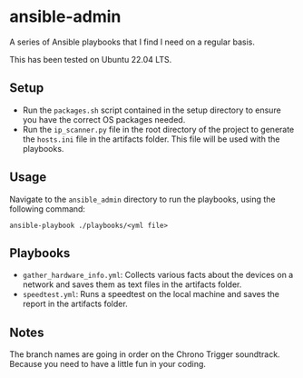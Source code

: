 # ansible-admin
A series of Ansible playbooks that I find I need on a regular basis.

This has been tested on Ubuntu 22.04 LTS.

## Setup
- Run the `packages.sh` script contained in the setup directory to ensure you have the correct OS packages needed.
- Run the `ip_scanner.py` file in the root directory of the project to generate the `hosts.ini` file in the artifacts folder. This file will be used with the playbooks.

## Usage
Navigate to the `ansible_admin` directory to run the playbooks, using the following command:
```
ansible-playbook ./playbooks/<yml file>
```

## Playbooks
- `gather_hardware_info.yml`: Collects various facts about the devices on a network and saves them as text files in the artifacts folder.
- `speedtest.yml`: Runs a speedtest on the local machine and saves the report in the artifacts folder.

## Notes
The branch names are going in order on the Chrono Trigger soundtrack. Because you need to have a little fun in your coding.